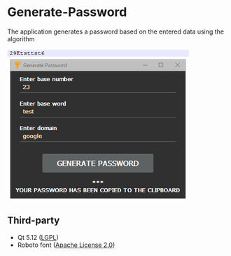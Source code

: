 # Generate-Password
The application generates a password based on the entered data using the algorithm

![Screenshot application](https://github.com/XEGARE/Generate-Password/blob/master/Screenshot%20app.png?raw=true)

## Third-party

* Qt 5.12 ([LGPL](http://doc.qt.io/qt-5/lgpl.html))
* Roboto font ([Apache License 2.0](http://www.apache.org/licenses/LICENSE-2.0.html))
